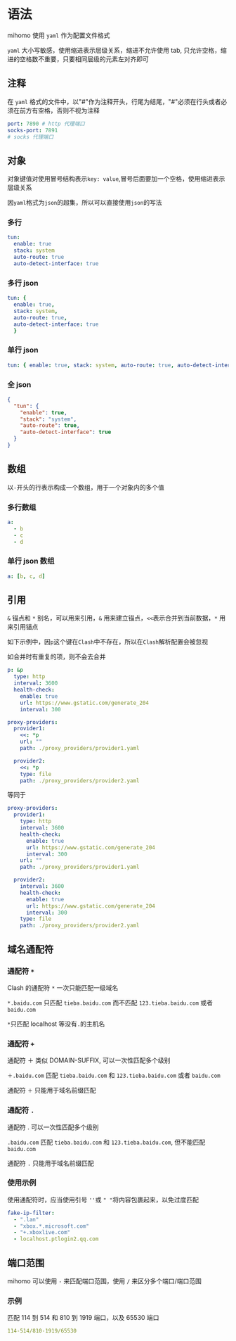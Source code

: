 # 语法

mihomo 使用 `yaml` 作为配置文件格式

`yaml` 大小写敏感，使用缩进表示层级关系，缩进不允许使用 tab, 只允许空格，缩进的空格数不重要，只要相同层级的元素左对齐即可

## 注释

在 `yaml` 格式的文件中，以"#"作为注释开头，行尾为结尾，"#"必须在行头或者必须在前方有空格，否则不视为注释

```{.yaml linenums="1"}
port: 7890 # http 代理端口
socks-port: 7891
# socks 代理端口
```

## 对象

对象键值对使用冒号结构表示`key: value`,冒号后面要加一个空格，使用缩进表示层级关系

因`yaml`格式为`json`的超集，所以可以直接使用`json`的写法

### 多行

```{.yaml linenums="1"}
tun:
  enable: true
  stack: system
  auto-route: true
  auto-detect-interface: true
```

### 多行 json

```{.yaml linenums="1"}
tun: { 
  enable: true,
  stack: system,
  auto-route: true,
  auto-detect-interface: true
  }
```

### 单行 json

```{.yaml linenums="1"}
tun: { enable: true, stack: system, auto-route: true, auto-detect-interface: true}
```

### 全 json

```{.json linenums="1"}
{
  "tun": {
    "enable": true,
    "stack": "system",
    "auto-route": true,
    "auto-detect-interface": true
  }
}
```

## 数组

以`-`开头的行表示构成一个数组，用于一个对象内的多个值

### 多行数组

```{.yaml linenums="1"}
a:
  - b
  - c
  - d
```

### 单行 json 数组

```{.yaml linenums="1"}
a: [b, c, d]
```

## 引用

`&` 锚点和 `*` 别名，可以用来引用，`&` 用来建立锚点，`<<`表示合并到当前数据，`*` 用来引用锚点

如下示例中，因`p`这个键在`Clash`中不存在，所以在`Clash`解析配置会被忽视

如合并时有重复的项，则不会去合并

```{.yaml linenums="1"}
p: &p
  type: http
  interval: 3600
  health-check:
    enable: true
    url: https://www.gstatic.com/generate_204
    interval: 300

proxy-providers:
  provider1:
    <<: *p
    url: ""
    path: ./proxy_providers/provider1.yaml

  provider2:
    <<: *p
    type: file
    path: ./proxy_providers/provider2.yaml
```

等同于

```{.yaml linenums="1"}
proxy-providers:
  provider1:
    type: http
    interval: 3600
    health-check:
      enable: true
      url: https://www.gstatic.com/generate_204
      interval: 300
    url: ""
    path: ./proxy_providers/provider1.yaml

  provider2:
    interval: 3600
    health-check:
      enable: true
      url: https://www.gstatic.com/generate_204
      interval: 300
    type: file
    path: ./proxy_providers/provider2.yaml
```

## 域名通配符

### 通配符 `*`

Clash 的通配符 `*` 一次只能匹配一级域名

`*.baidu.com` 只匹配 `tieba.baidu.com` 而不匹配 `123.tieba.baidu.com` 或者 `baidu.com`

`*`只匹配 localhost 等没有`.`的主机名

### 通配符 `+`

通配符 ＋ 类似 DOMAIN-SUFFIX, 可以一次性匹配多个级别

`＋.baidu.com` 匹配 `tieba.baidu.com` 和 `123.tieba.baidu.com` 或者 `baidu.com`

通配符 `＋` 只能用于域名前缀匹配

### 通配符 `.`

通配符 . 可以一次性匹配多个级别

`.baidu.com` 匹配 `tieba.baidu.com` 和 `123.tieba.baidu.com`, 但不能匹配 `baidu.com`

通配符 `.` 只能用于域名前缀匹配

### 使用示例

使用通配符时，应当使用引号 `''`或 `" "`将内容包裹起来，以免过度匹配

```{.yaml linenums="1"}
fake-ip-filter:
  - ".lan"
  - "xbox.*.microsoft.com"
  - "+.xboxlive.com"
  - localhost.ptlogin2.qq.com
```

## 端口范围

mihomo 可以使用 `-` 来匹配端口范围，使用 `/` 来区分多个端口/端口范围

### 示例

匹配 114 到 514 和 810 到 1919 端口，以及 65530 端口

```{.yaml linenums="1"}
114-514/810-1919/65530
```

<!--
## 时间格式

mihomo 支持两种时间格式，分别是整数和持续时间

=== "整数格式"
    ```{.yaml linenums="1"}
    interval: 3600
    ```

=== "持续时间格式"
    ```{.yaml linenums="1"}
    interval: 1h
    ``` 
-->
